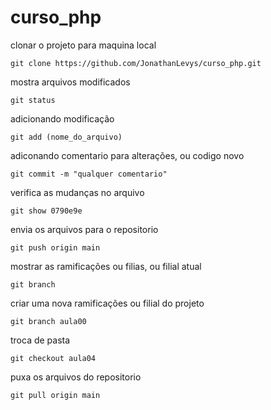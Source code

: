 # curso_php

clonar o projeto para maquina local
```
git clone https://github.com/JonathanLevys/curso_php.git
```

mostra arquivos modificados
```
git status
```

adicionando modificação
```
git add (nome_do_arquivo)
```

adiconando comentario para alterações, ou codigo novo
```
git commit -m "qualquer comentario"
```

verifica as mudanças no arquivo
```
git show 0790e9e
```

envia os arquivos para o repositorio
```
git push origin main
```

mostrar as ramificações ou filias, ou filial atual
```
git branch
```

criar uma nova ramificações ou filial do projeto
```
git branch aula00
```
troca de pasta
```
git checkout aula04
```
puxa os arquivos do repositorio
```
git pull origin main
```